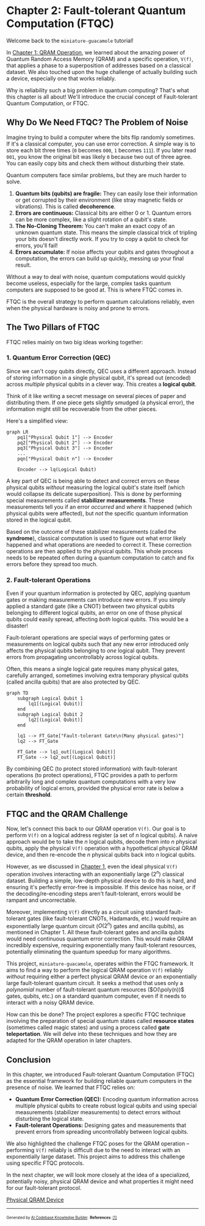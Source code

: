 # Chapter 2: Fault-tolerant Quantum Computation (FTQC)

Welcome back to the `miniature-guacamole` tutorial!

In [Chapter 1: QRAM Operation](01_qram_operation_.md), we learned about the amazing power of Quantum Random Access Memory (QRAM) and a specific operation, `V(f)`, that applies a phase to a superposition of addresses based on a classical dataset. We also touched upon the huge challenge of actually building such a device, especially one that works reliably.

Why is reliability such a big problem in quantum computing? That's what this chapter is all about! We'll introduce the crucial concept of Fault-tolerant Quantum Computation, or FTQC.

## Why Do We Need FTQC? The Problem of Noise

Imagine trying to build a computer where the bits flip randomly sometimes. If it's a classical computer, you can use error correction. A simple way is to store each bit three times (`0` becomes `000`, `1` becomes `111`). If you later read `001`, you know the original bit was likely `0` because two out of three agree. You can easily copy bits and check them without disturbing their state.

Quantum computers face similar problems, but they are much harder to solve.

1.  **Quantum bits (qubits) are fragile:** They can easily lose their information or get corrupted by their environment (like stray magnetic fields or vibrations). This is called **decoherence**.
2.  **Errors are continuous:** Classical bits are either 0 or 1. Quantum errors can be more complex, like a slight rotation of a qubit's state.
3.  **The No-Cloning Theorem:** You can't make an exact copy of an unknown quantum state. This means the simple classical trick of tripling your bits doesn't directly work. If you try to copy a qubit to check for errors, you'll fail!
4.  **Errors accumulate:** If noise affects your qubits and gates throughout a computation, the errors can build up quickly, messing up your final result.

Without a way to deal with noise, quantum computations would quickly become useless, especially for the large, complex tasks quantum computers are supposed to be good at. This is where FTQC comes in.

FTQC is the overall strategy to perform quantum calculations reliably, even when the physical hardware is noisy and prone to errors.

## The Two Pillars of FTQC

FTQC relies mainly on two big ideas working together:

### 1. Quantum Error Correction (QEC)

Since we can't copy qubits directly, QEC uses a different approach. Instead of storing information in a single physical qubit, it's spread out (encoded) across _multiple_ physical qubits in a clever way. This creates a **logical qubit**.

Think of it like writing a secret message on several pieces of paper and distributing them. If one piece gets slightly smudged (a physical error), the information might still be recoverable from the other pieces.

Here's a simplified view:

```mermaid
graph LR
    pq1["Physical Qubit 1"] --> Encoder
    pq2["Physical Qubit 2"] --> Encoder
    pq3["Physical Qubit 3"] --> Encoder
    ...
    pqn["Physical Qubit n"] --> Encoder

    Encoder --> lq(Logical Qubit)
```

A key part of QEC is being able to detect and correct errors on these physical qubits _without_ measuring the logical qubit's state itself (which would collapse its delicate superposition). This is done by performing special measurements called **stabilizer measurements**. These measurements tell you if an error _occurred_ and _where_ it happened (which physical qubits were affected), but _not_ the specific quantum information stored in the logical qubit.

Based on the outcome of these stabilizer measurements (called the **syndrome**), classical computation is used to figure out what error likely happened and what operations are needed to correct it. These correction operations are then applied to the physical qubits. This whole process needs to be repeated often during a quantum computation to catch and fix errors before they spread too much.

### 2. Fault-tolerant Operations

Even if your quantum information is protected by QEC, applying quantum gates or making measurements can introduce new errors. If you simply applied a standard gate (like a CNOT) between two physical qubits belonging to different logical qubits, an error on one of those physical qubits could easily spread, affecting _both_ logical qubits. This would be a disaster!

Fault-tolerant operations are special ways of performing gates or measurements on logical qubits such that any new error introduced only affects the physical qubits belonging to _one_ logical qubit. They prevent errors from propagating uncontrollably across logical qubits.

Often, this means a single logical gate requires many physical gates, carefully arranged, sometimes involving extra temporary physical qubits (called ancilla qubits) that are also protected by QEC.

```code
graph TD
    subgraph Logical Qubit 1
        lq1[(Logical Qubit)]
    end
    subgraph Logical Qubit 2
        lq2[(Logical Qubit)]
    end

    lq1 --> FT_Gate["Fault-tolerant Gate\n(Many physical gates)"]
    lq2 --> FT_Gate

    FT_Gate --> lq1_out[(Logical Qubit)]
    FT_Gate --> lq2_out[(Logical Qubit)]
```

By combining QEC (to protect stored information) with fault-tolerant operations (to protect operations), FTQC provides a path to perform arbitrarily long and complex quantum computations with a very low probability of logical errors, provided the physical error rate is below a certain **threshold**.

## FTQC and the QRAM Challenge

Now, let's connect this back to our QRAM operation `V(f)`. Our goal is to perform `V(f)` on a logical address register (a set of $n$ logical qubits). A naive approach would be to take the $n$ logical qubits, decode them into $n$ physical qubits, apply the physical `V(f)` operation with a hypothetical physical QRAM device, and then re-encode the $n$ physical qubits back into $n$ logical qubits.

However, as we discussed in [Chapter 1](01_qram_operation_.md), even the ideal physical `V(f)` operation involves interacting with an exponentially large ($2^n$) classical dataset. Building a simple, low-depth physical device to do this is hard, and ensuring it's perfectly error-free is impossible. If this device has noise, or if the decoding/re-encoding steps aren't fault-tolerant, errors would be rampant and uncorrectable.

Moreover, implementing `V(f)` directly as a circuit using standard fault-tolerant gates (like fault-tolerant CNOTs, Hadamards, etc.) would require an exponentially large quantum circuit ($O(2^n)$ gates and ancilla qubits), as mentioned in Chapter 1. All these fault-tolerant gates and ancilla qubits would need continuous quantum error correction. This would make QRAM incredibly expensive, requiring exponentially many fault-tolerant resources, potentially eliminating the quantum speedup for many algorithms.

This project, `miniature-guacamole`, operates within the FTQC framework. It aims to find a way to perform the logical QRAM operation `V(f)` reliably _without_ requiring either a perfect physical QRAM device _or_ an exponentially large fault-tolerant quantum circuit. It seeks a method that uses only a _polynomial_ number of fault-tolerant quantum resources ($O(\poly(n))$ gates, qubits, etc.) on a standard quantum computer, even if it needs to interact with a noisy QRAM device.

How can this be done? The project explores a specific FTQC technique involving the preparation of special quantum states called **resource states** (sometimes called magic states) and using a process called **gate teleportation**. We will delve into these techniques and how they are adapted for the QRAM operation in later chapters.

## Conclusion

In this chapter, we introduced Fault-tolerant Quantum Computation (FTQC) as the essential framework for building reliable quantum computers in the presence of noise. We learned that FTQC relies on:

- **Quantum Error Correction (QEC):** Encoding quantum information across multiple physical qubits to create robust logical qubits and using special measurements (stabilizer measurements) to detect errors without disturbing the logical state.
- **Fault-tolerant Operations:** Designing gates and measurements that prevent errors from spreading uncontrollably between logical qubits.

We also highlighted the challenge FTQC poses for the QRAM operation – performing `V(f)` reliably is difficult due to the need to interact with an exponentially large dataset. This project aims to address this challenge using specific FTQC protocols.

In the next chapter, we will look more closely at the idea of a specialized, potentially noisy, physical QRAM device and what properties it might need for our fault-tolerant protocol.

[Physical QRAM Device](03_physical_qram_device_.md)

---

<sub><sup>Generated by [AI Codebase Knowledge Builder](https://github.com/The-Pocket/Tutorial-Codebase-Knowledge).</sup></sub> <sub><sup>**References**: [[1]](https://github.com/BorissovAnton/miniature-guacamole/blob/561cc0eae83fae19829c1a65c3478067f59cdeef/main.tex)</sup></sub>
